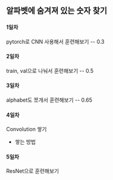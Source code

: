 ## 알파벳에 숨겨져 있는 숫자 찾기

#### 1일차
pytorch로 CNN 사용해서 훈련해보기 -- 0.3

#### 2일차
train, val으로 나눠서 훈련해보기 -- 0.5

#### 3일차
alphabet도 쪼개서 훈련해보기 -- 0.65

#### 4일차
Convolution 쌓기

- 쌓는 방법




#### 5일차
ResNet으로 훈련해보기